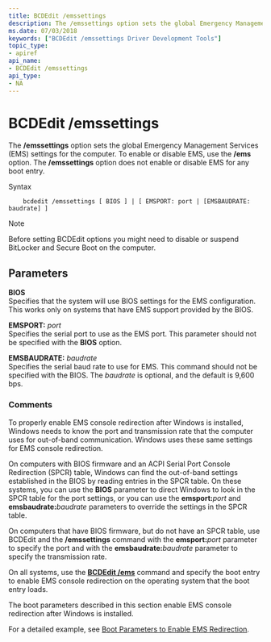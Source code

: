 ```yaml
---
title: BCDEdit /emssettings
description: The /emssettings option sets the global Emergency Management Services (EMS) settings for the computer. To enable or disable EMS, use the /ems option. The /emssettings option does not enable or disable EMS for any boot entry.
ms.date: 07/03/2018
keywords: ["BCDEdit /emssettings Driver Development Tools"]
topic_type:
- apiref
api_name:
- BCDEdit /emssettings
api_type:
- NA
---
```


# BCDEdit /emssettings


The **/emssettings** option sets the global Emergency Management Services (EMS) settings for the computer. To enable or disable EMS, use the **/ems** option. The **/emssettings** option does not enable or disable EMS for any boot entry.

Syntax 

```
    bcdedit /emssettings [ BIOS ] | [ EMSPORT: port | [EMSBAUDRATE: baudrate] ] 
```

> [!NOTE]
> Before setting BCDEdit options you might need to disable or suspend BitLocker and Secure Boot on the computer.

## Parameters

**BIOS**   
Specifies that the system will use BIOS settings for the EMS configuration. This works only on systems that have EMS support provided by the BIOS.

**EMSPORT:** *port*   
Specifies the serial port to use as the EMS port. This parameter should not be specified with the **BIOS** option.

**EMSBAUDRATE:** *baudrate*   
Specifies the serial baud rate to use for EMS. This command should not be specified with the BIOS. The *baudrate* is optional, and the default is 9,600 bps.

### Comments

To properly enable EMS console redirection after Windows is installed, Windows needs to know the port and transmission rate that the computer uses for out-of-band communication. Windows uses these same settings for EMS console redirection.

On computers with BIOS firmware and an ACPI Serial Port Console Redirection (SPCR) table, Windows can find the out-of-band settings established in the BIOS by reading entries in the SPCR table. On these systems, you can use the **BIOS** parameter to direct Windows to look in the SPCR table for the port settings, or you can use the **emsport:**<em>port</em> and **emsbaudrate:**<em>baudrate</em> parameters to override the settings in the SPCR table.

On computers that have BIOS firmware, but do not have an SPCR table, use BCDEdit and the **/emssettings** command with the **emsport:**<em>port</em> parameter to specify the port and with the **emsbaudrate:**<em>baudrate</em> parameter to specify the transmission rate.

On all systems, use the [**BCDEdit /ems**](bcdedit--ems.md) command and specify the boot entry to enable EMS console redirection on the operating system that the boot entry loads.

The boot parameters described in this section enable EMS console redirection after Windows is installed. 

For a detailed example, see [Boot Parameters to Enable EMS Redirection](./boot-parameters-to-enable-ems-redirection.md).

 

